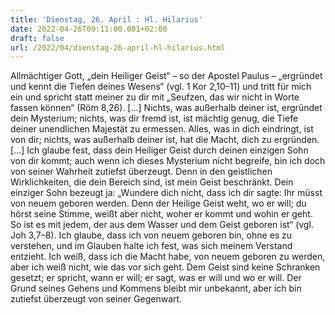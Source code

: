 ```yaml
---
title: 'Dienstag, 26. April : Hl. Hilarius'
date: 2022-04-26T09:11:00.001+02:00
draft: false
url: /2022/04/dienstag-26-april-hl-hilarius.html
---
```


Allmächtiger Gott, „dein Heiliger Geist“ – so der Apostel Paulus – „ergründet und kennt die Tiefen deines Wesens“ (vgl. 1 Kor 2,10–11) und tritt für mich ein und spricht statt meiner zu dir mit „Seufzen, das wir nicht in Worte fassen können“ (Röm 8,26). \[…\] Nichts, was außerhalb deiner ist, ergründet dein Mysterium; nichts, was dir fremd ist, ist mächtig genug, die Tiefe deiner unendlichen Majestät zu ermessen. Alles, was in dich eindringt, ist von dir; nichts, was außerhalb deiner ist, hat die Macht, dich zu ergründen. \[…\] Ich glaube fest, dass dein Heiliger Geist durch deinen einzigen Sohn von dir kommt; auch wenn ich dieses Mysterium nicht begreife, bin ich doch von seiner Wahrheit zutiefst überzeugt. Denn in den geistlichen Wirklichkeiten, die dein Bereich sind, ist mein Geist beschränkt. Dein einziger Sohn bezeugt ja: „Wundere dich nicht, dass ich dir sagte: Ihr müsst von neuem geboren werden. Denn der Heilige Geist weht, wo er will; du hörst seine Stimme, weißt aber nicht, woher er kommt und wohin er geht. So ist es mit jedem, der aus dem Wasser und dem Geist geboren ist“ (vgl. Joh 3,7–8). Ich glaube, dass ich von neuem geboren bin, ohne es zu verstehen, und im Glauben halte ich fest, was sich meinem Verstand entzieht. Ich weiß, dass ich die Macht habe, von neuem geboren zu werden, aber ich weiß nicht, wie das vor sich geht. Dem Geist sind keine Schranken gesetzt; er spricht, wann er will; er sagt, was er will und wo er will. Der Grund seines Gehens und Kommens bleibt mir unbekannt, aber ich bin zutiefst überzeugt von seiner Gegenwart.
